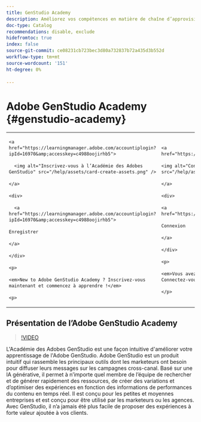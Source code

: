 ```yaml
---
title: GenStudio Academy
description: Améliorez vos compétences en matière de chaîne d’approvisionnement de contenu avec Adobe GenStudio Academy
doc-type: Catalog
recommendations: disable, exclude
hidefromtoc: true
index: false
source-git-commit: ce08231cb723bec3d80a732837b72a435d3b552d
workflow-type: tm+mt
source-wordcount: '151'
ht-degree: 0%

---
```



# Adobe GenStudio Academy {#genstudio-academy}

<table>

<tr>

  <td>

    <a href="https://learningmanager.adobe.com/accountiplogin?ipId=16970&amp;accesskey=c4988oojirhb5">

      <img alt="Inscrivez-vous à l’Académie des Adobes GenStudio" src="/help/assets/card-create-assets.png" />

    </a>

    <div>

      <a href="https://learningmanager.adobe.com/accountiplogin?ipId=16970&amp;accesskey=c4988oojirhb5">

    Enregistrer

    </a>

    </div>

    <p>

    <em>New to Adobe GenStudio Academy ? Inscrivez-vous maintenant et commencez à apprendre !</em>

    <p>

  </td>

  <td>

    <a href="https://genstudioacademy.adobelearningmanager.com/">

    <img alt="Connexion à Adobe GenStudio Academy" src="/help/assets/card-manage-content.png" />

    </a>

    <div>

    <a href="https://genstudioacademy.adobelearningmanager.com/">

    Connexion

    </a>

    </div>

    <p>

    <em>Vous avez déjà un compte à l'Adobe GenStudio Academy ? Connectez-vous et commencez à apprendre !</em>

    </p>

  </td>

</tr>

</table>


## Présentation de l’Adobe GenStudio Academy

>[!VIDEO](https://video.tv.adobe.com/v/3434938?autoplay=true&end=replay)

L&#39;Académie des Adobes GenStudio est une façon intuitive d&#39;améliorer votre apprentissage de l&#39;Adobe GenStudio. Adobe GenStudio est un produit intuitif qui rassemble les principaux outils dont les marketeurs ont besoin pour diffuser leurs messages sur les campagnes cross-canal. Basé sur une IA générative, il permet à n’importe quel membre de l’équipe de rechercher et de générer rapidement des ressources, de créer des variations et d’optimiser des expériences en fonction des informations de performances du contenu en temps réel. Il est conçu pour les petites et moyennes entreprises et est conçu pour être utilisé par les marketeurs ou les agences. Avec GenStudio, il n’a jamais été plus facile de proposer des expériences à forte valeur ajoutée à vos clients.
